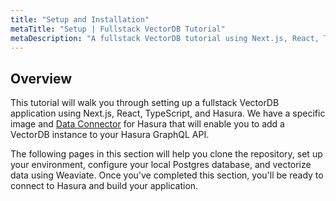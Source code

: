 ```yaml
---
title: "Setup and Installation"
metaTitle: "Setup | Fullstack VectorDB Tutorial"
metaDescription: "A fullstack VectorDB tutorial using Next.js, React, TypeScript, and Hasura"
---
```


## Overview

This tutorial will walk you through setting up a fullstack VectorDB application using Next.js, React, TypeScript, and
Hasura. We have a specific image and [Data Connector](https://hasura.io/docs/latest/databases/data-connectors/) for
Hasura that will enable you to add a VectorDB instance to your Hasura GraphQL API.

The following pages in this section will help you clone the repository, set up your environment, configure your local
Postgres database, and vectorize data using Weaviate. Once you've completed this section, you'll be ready to connect to
Hasura and build your application.
